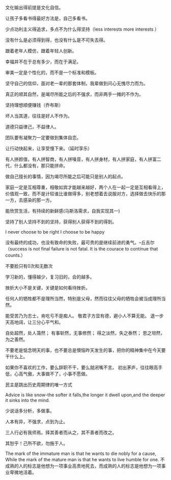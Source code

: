 
文化输出得前提是文化自信。

让孩子多看书得最好方法是，自己多看书。

少点功利主义得追求，多点不为什么得坚持（less interests more interests ）

没有什么是必须得到得，也没有什么是不可失去得。

跟着老年人模仿，跟着年轻人创新。

幸福并不在于总有多少，而在于满足。

审美一定是个性化的，而不是一个标准和模板。

坚守自己的信仰，面对老一辈的那套体制，我辈做到问心无愧尽力而为。

真正的顺其自然，是竭尽所能之后的不强求，而非两手一摊的不作为。

坚持理想顺便赚钱（乔布斯）

坏人当其道，往往是好人不作为。

道德只益律己，不益律人。

团队要有凝聚力一定要做到集体自恋。

让行动快起来，让享受慢下来。（延时享乐）

有人拼颜值，有人拼智商，有人拼嗓音，有人拼身材，有人拼家庭，有人拼富二代，什么都没有，那只能拼命。

做自己擅长的事情，因为竭尽所能之后可能只是别人的起点。

家庭一定是互相尊重，相敬如宾才能越来越好，两个人在一起一定是互相看得上，价值观一致，而不是计较谁比谁做得多，别老想着去说服对方，选择做去快乐的那一方，去感染的那一方。

能欣赏生活，有持续的新鲜感(马斯洛需求，自我实现其一)

坚持了别人坚持不到的坚持，获得别人获得不到的得到。

I never choose to be right
I choose to be happy 

没有最终的成功，也没有致命的失败，最可贵的是继续前进的勇气。–丘吉尔（success is not final failure is not fatal. It is the courace to continue that counts.）

不要脸只有0次和无数次

学习新的，懂得越少，复习旧的，会的越多。

挫折大小不是关键，关键是如何看待挫折。

任何人的牺牲都不是理所当然，特别是父母，然而往往父母的牺牲会被当成理所当然。


能受苦乃为志士，肯吃亏不是痴人。
敬君子方显有德，避小人不算无能。
退一步天高地阔，让三分心平气和。


自处超然，处人蔼然；
有事斩然，无事修然；
得之淡然，失之泰然；
思之坦然，为之善然。

不要老是惦念明天的事，也不要总是懊恼昨天发生的事，把你的精神集中在今天要干什么上。

如果你不喜欢的工作，要么辞职不干，要么就闭嘴不言。
初出茅庐，往往眼高手低，心高气傲，大事做不了，小事不愿做。

民主是跳出历史周期律的唯一方式

Advice is like snow-the softer it falls,the longer it dwell upon,and the deeper it sinks into the mind.

少说话多分析，多做事。

人本有异，不强求，点到为止。

三人行必有我师焉。择其善者而从之，其不善者而改之。

其恕乎！己所不欲，勿施于人。

The mark of the immature man is that he wants to die nobly for a cause, While the mark of the mature man is that he wants to live humble for one.
不成熟的人的标志是他想为一项事业高贵地死去，而成熟的人的标志是他想为一项事业卑微地活着。
